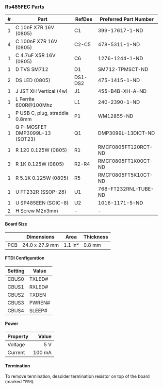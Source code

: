 ### Rs485FEC Parts

|  # | Part                                      | RefDes  | Preferred Part Number      |
|---:|-------------------------------------------|---------|----------------------------|
|  1 | C 10nF X7R 16V (0805)                     | C1      | 399-17617-1-ND             |
|  4 | C 100nF X7R 16V (0805)                    | C2-C5   | 478-5311-1-ND              |
|  1 | C 4.7uF X5R 16V (0805)                    | C6      | 1276-1244-1-ND             |
|  1 | D TVS SM712                               | D1      | SM712-TPMSCT-ND            |
|  2 | DS LED (0805)                             | DS1-DS2 | 475-1415-1-ND              |
|  1 | J JST XH Vertical (4w)                    | J1      | 455-B4B-XH-A-ND            |
|  1 | L Ferrite 600R@100Mhz                     | L1      | 240-2390-1-ND              |
|  1 | P USB C, plug, straddle 0.8mm             | P1      | WM12855-ND                 |
|  1 | Q P-MOSFET DMP3099L-13 (SOT23)            | Q1      | DMP3099L-13DICT-ND         |
|  1 | R 120 0.125W (0805)                       | R1      | RMCF0805FT120RCT-ND        |
|  3 | R 1K 0.125W (0805)                        | R2-R4   | RMCF0805FT1K00CT-ND        |
|  1 | R 5.1K 0.125W (0805)                      | R5      | RMCF0805FT5K10CT-ND        |
|  1 | U FT232R (SSOP-28)                        | U1      | 768-FT232RNL-TUBE-ND       |
|  1 | U SP485EEN (SOIC-8)                       | U2      | 1016-1171-5-ND             |
|  2 | H Screw M2x3mm                            | -       | -                          |


#### Board Size

|       |      Dimensions | Area    | Thickness |
|-------|-----------------|---------|-----------|
| PCB   |  24.0 x 27.9 mm | 1.1 in² |    0.8 mm |


#### FTDI Configuration

| Setting | Value  |
|---------|--------|
| CBUS0   | TXLED# |
| CBUS1   | RXLED# |
| CBUS2   | TXDEN  |
| CBUS3   | PWREN# |
| CBUS4   | SLEEP# |


#### Power

| Property | Value  |
|----------|-------:|
| Voltage  |    5 V |
| Current  | 100 mA |


#### Termination

To remove termination, desolder termination resistor on top of the board (marked
`TERM`).
